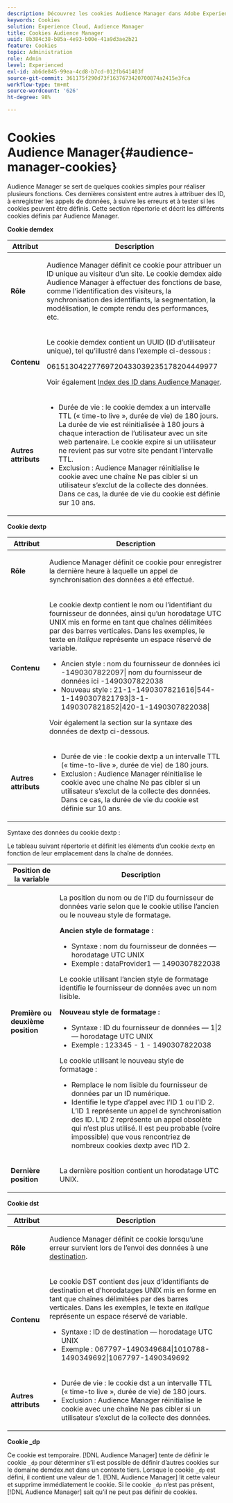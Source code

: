 ```yaml
---
description: Découvrez les cookies Audience Manager dans Adobe Experience Cloud.
keywords: Cookies
solution: Experience Cloud, Audience Manager
title: Cookies Audience Manager
uuid: 8b384c38-b85a-4e93-b00e-41a9d3ae2b21
feature: Cookies
topic: Administration
role: Admin
level: Experienced
exl-id: ab6de845-99ea-4cd8-b7cd-012fb641403f
source-git-commit: 361175f290d73f1637673420700874a2415e3fca
workflow-type: tm+mt
source-wordcount: '626'
ht-degree: 98%

---
```


# Cookies Audience Manager{#audience-manager-cookies}

Audience Manager se sert de quelques cookies simples pour réaliser plusieurs fonctions. Ces dernières consistent entre autres à attribuer des ID, à enregistrer les appels de données, à suivre les erreurs et à tester si les cookies peuvent être définis. Cette section répertorie et décrit les différents cookies définis par Audience Manager.

**Cookie demdex**

<table id="table_1CCF7EA2BC9E421F8DEECA5F611E33F6"> 
 <thead> 
  <tr> 
   <th colname="col1" class="entry"> Attribut </th> 
   <th colname="col2" class="entry"> Description </th> 
  </tr> 
 </thead>
 <tbody> 
  <tr> 
   <td colname="col1"> <p> <b>Rôle</b> </p> </td> 
   <td colname="col2"> <p> <span class="keyword"> Audience Manager</span> définit ce cookie pour attribuer un ID unique au visiteur d’un site. Le cookie <span class="wintitle">demdex</span> aide <span class="keyword">Audience Manager</span> à effectuer des fonctions de base, comme l’identification des visiteurs, la synchronisation des identifiants, la segmentation, la modélisation, le compte rendu des performances, etc. </p> </td> 
  </tr> 
  <tr> 
   <td colname="col1"> <p> <b>Contenu</b> </p> </td> 
   <td colname="col2"> <p>Le cookie <span class="wintitle">demdex</span> contient un UUID (ID d’utilisateur unique), tel qu’illustré dans l’exemple ci-dessous : </p> <p> <span class="codeph"> 06151304227769720433039235178204449977 </span> </p> <p>Voir également <a href="https://experienceleague.adobe.com/docs/audience-manager/user-guide/reference/ids-in-aam.html?lang=fr" format="https" scope="external">Index des ID dans Audience Manager</a>. </p> </td> 
  </tr> 
  <tr> 
   <td colname="col1"> <p> <b>Autres attributs</b> </p> </td> 
   <td colname="col2"> <p> 
     <ul id="ul_11291DA87C5045E880034E06C863BCDA"> 
      <li id="li_40C30A06A12449A4A8748621223CA71B">Durée de vie : le cookie <span class="wintitle">demdex</span> a un intervalle TTL (« time-to live », durée de vie) de 180 jours. La durée de vie est réinitialisée à 180 jours à chaque interaction de l’utilisateur avec un site web partenaire. Le cookie expire si un utilisateur ne revient pas sur votre site pendant l’intervalle TTL. </li> 
      <li id="li_A589EDA2198249829207A183872EF1FF">Exclusion : <span class="keyword">Audience Manager</span> réinitialise le cookie avec une chaîne <span class="codeph">Ne pas cibler</span> si un utilisateur s’exclut de la collecte des données. Dans ce cas, la durée de vie du cookie est définie sur 10 ans. </li> 
     </ul> </p> </td> 
  </tr> 
 </tbody> 
</table>

**Cookie dextp**

<table id="table_7343C9C9ADD24D3FA693ECC76E4A4045"> 
 <thead> 
  <tr> 
   <th colname="col1" class="entry"> Attribut </th> 
   <th colname="col2" class="entry"> Description </th> 
  </tr> 
 </thead>
 <tbody> 
  <tr> 
   <td colname="col1"> <p> <b>Rôle</b> </p> </td> 
   <td colname="col2"> <p> <span class="keyword"> Audience Manager</span> définit ce cookie pour enregistrer la dernière heure à laquelle un appel de synchronisation des données a été effectué. </p> </td> 
  </tr> 
  <tr> 
   <td colname="col1"> <p> <b>Contenu</b> </p> </td> 
   <td colname="col2"> <p>Le cookie <span class="wintitle">dextp</span> contient le nom ou l’identifiant du fournisseur de données, ainsi qu’un horodatage UTC UNIX mis en forme en tant que chaînes délimitées par des barres verticales. Dans les exemples, le texte en <i>italique</i> représente un espace réservé de variable. </p> <p> 
     <ul id="ul_80D0BC3FCF06470991E12712401D784A"> 
      <li id="li_03747A433CEB4756A26CD866E716B89D">Ancien style : <span class="codeph"> <span class="varname"> nom du fournisseur de données ici </span>-1490307822097| <span class="varname"> nom du fournisseur de données ici </span>-1490307822038 </span> </li> 
      <li id="li_79E7000E82DB4ADA9E9887B017343B2D">Nouveau style : <span class="codeph">21-1-1490307821616|544-1-1490307821793|3-1-1490307821852|420-1-1490307822038| </span> </li> 
     </ul> </p> <p>Voir également la section sur la syntaxe des données de dextp ci-dessous. </p> </td> 
  </tr> 
  <tr> 
   <td colname="col1"> <p> <b>Autres attributs</b> </p> </td> 
   <td colname="col2"> <p> 
     <ul id="ul_4922AC2CD55D4C888A6FBEB22F8B889B"> 
      <li id="li_91A68C44E53840379C2ACDED25468735">Durée de vie : le cookie <span class="wintitle">dextp</span> a un intervalle TTL (« time-to-live », durée de vie) de 180 jours. </li> 
      <li id="li_6B8C674EFAAC4DABA0A640CF29247F99">Exclusion : <span class="keyword">Audience Manager</span> réinitialise le cookie avec une chaîne <span class="codeph">Ne pas cibler</span> si un utilisateur s’exclut de la collecte des données. Dans ce cas, la durée de vie du cookie est définie sur 10 ans. </li> 
     </ul> </p> </td> 
  </tr> 
 </tbody> 
</table>

Syntaxe des données du cookie dextp :

Le tableau suivant répertorie et définit les éléments d’un cookie `dextp` en fonction de leur emplacement dans la chaîne de données.

<table id="table_BE00604B97F24F5A94AA4F566063D785"> 
 <thead> 
  <tr> 
   <th colname="col1" class="entry"> Position de la variable </th> 
   <th colname="col2" class="entry"> Description </th> 
  </tr> 
 </thead>
 <tbody> 
  <tr> 
   <td colname="col1"> <p> <b>Première ou deuxième position</b> </p> </td> 
   <td colname="col2"> <p>La position du nom ou de l’ID du fournisseur de données varie selon que le cookie utilise l’ancien ou le nouveau style de formatage. </p> <p> <b>Ancien style de formatage :</b> </p> <p> 
     <ul id="ul_5BFBF40E3FE849CA859030F2D070FDF6"> 
      <li id="li_E8F4DC0CB15B472ABE9892B3A61D7F77">Syntaxe : <span class="codeph"> <span class="varname"> nom du fournisseur de données </span> — <span class="varname"> horodatage UTC UNIX </span> </span> </li> 
      <li id="li_7CD8B101156140F49EA97B18E9591402">Exemple : <span class="codeph"> dataProvider1 — 1490307822038 </span> </li> 
     </ul> </p> <p>Le cookie utilisant l’ancien style de formatage identifie le fournisseur de données avec un nom lisible. </p> <p> <b>Nouveau style de formatage :</b> </p> <p> 
     <ul id="ul_AC6225CA781746148C125F21DFED1ED9"> 
      <li id="li_29C4B52E398B4EA28944980A15B05A57">Syntaxe : <span class="codeph"> <span class="varname"> ID du fournisseur de données </span> — 1|2 — <span class="varname"> horodatage UTC UNIX </span> </span> </li> 
      <li id="li_3BF30CA5FED242DF96E0B54AFC64B06F">Exemple : <span class="codeph"> 123345 - 1 - 1490307822038 </span> </li> 
     </ul> </p> <p>Le cookie utilisant le nouveau style de formatage : </p> <p> 
     <ul id="ul_F05A91A455FA44C7A71186C0C9E31630"> 
      <li id="li_A8C9638173684359BABC4207845A4F48">Remplace le nom lisible du fournisseur de données par un ID numérique. </li> 
      <li id="li_28F1E2DB24904E53BE9718AD788CE61E">Identifie le type d’appel avec l’ID 1 ou l’ID 2. L’ID 1 représente un appel de synchronisation des ID. L’ID 2 représente un appel obsolète qui n’est plus utilisé. Il est peu probable (voire impossible) que vous rencontriez de nombreux cookies dextp avec l’ID 2. </li> 
     </ul> </p> </td> 
  </tr> 
  <tr> 
   <td colname="col1"> <p> <b>Dernière position</b> </p> </td> 
   <td colname="col2"> <p>La dernière position contient un horodatage UTC UNIX. </p> </td> 
  </tr> 
 </tbody> 
</table>

**Cookie dst**

<table id="table_83AE9B6350C6408BAECD9FCF33022B98"> 
 <thead> 
  <tr> 
   <th colname="col1" class="entry"> Attribut </th> 
   <th colname="col2" class="entry"> Description </th> 
  </tr> 
 </thead>
 <tbody> 
  <tr> 
   <td colname="col1"> <p> <b>Rôle</b> </p> </td> 
   <td colname="col2"> <p> <span class="keyword"> Audience Manager</span> définit ce cookie lorsqu’une erreur survient lors de l’envoi des données à une <a href="https://experienceleague.adobe.com/docs/audience-manager/user-guide/features/destinations/destinations.html" format="https" scope="external">destination</a>. </p> </td> 
  </tr> 
  <tr> 
   <td colname="col1"> <p> <b>Contenu</b> </p> </td> 
   <td colname="col2"> <p> Le cookie <span class="wintitle">DST</span> contient des jeux d’identifiants de destination et d’horodatages UNIX mis en forme en tant que chaînes délimitées par des barres verticales. Dans les exemples, le texte en <i>italique</i> représente un espace réservé de variable. </p> <p> 
     <ul id="ul_CE98076A02DA413486C1D341E9806889"> 
      <li id="li_850209D956644749B98C7A208C825C15">Syntaxe : <span class="codeph"> <span class="varname"> ID de destination </span> — <span class="varname"> horodatage UTC UNIX </span> </span> </li> 
      <li id="li_4A22152C70844733982230EBF7B9EB78">Exemple : <span class="codeph">067797-1490349684|1010788-1490349692|1067797-1490349692 </span> </li> 
     </ul> </p> </td> 
  </tr> 
  <tr> 
   <td colname="col1"> <p> <b>Autres attributs</b> </p> </td> 
   <td colname="col2"> <p> 
     <ul id="ul_5D13DD701B484B51BF2808A69A919106"> 
      <li id="li_4E665114C63246FBA32A4E19984D2693">Durée de vie : le cookie <span class="wintitle">dst</span> a un intervalle TTL (« time-to live », durée de vie) de 180 jours. </li> 
      <li id="li_A682B566704F43D2AB72487EFF212474">Exclusion : <span class="keyword">Audience Manager</span> réinitialise le cookie avec une chaîne <span class="codeph">Ne pas cibler</span> si un utilisateur s’exclut de la collecte des données. </li> 
     </ul> </p> </td> 
  </tr> 
 </tbody> 
</table>

**Cookie _dp**

Ce cookie est temporaire. [!DNL Audience Manager] tente de définir le cookie `_dp` pour déterminer s’il est possible de définir d’autres cookies sur le domaine demdex.net dans un contexte tiers. Lorsque le cookie `_dp` est défini, il contient une valeur de 1. [!DNL Audience Manager] lit cette valeur et supprime immédiatement le cookie. Si le cookie `_dp` n’est pas présent, [!DNL Audience Manager] sait qu’il ne peut pas définir de cookies.
